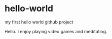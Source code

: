# hello-world
my first hello world github project

Hello. I enjoy playing video games and meditating.
